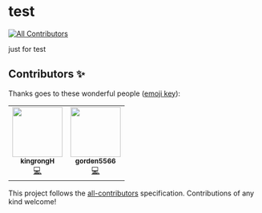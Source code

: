 # test
<!-- ALL-CONTRIBUTORS-BADGE:START - Do not remove or modify this section -->
[![All Contributors](https://img.shields.io/badge/all_contributors-2-orange.svg?style=flat-square)](#contributors-)
<!-- ALL-CONTRIBUTORS-BADGE:END -->
just for test

## Contributors ✨

Thanks goes to these wonderful people ([emoji key](https://allcontributors.org/docs/en/emoji-key)):

<!-- ALL-CONTRIBUTORS-LIST:START - Do not remove or modify this section -->
<!-- prettier-ignore-start -->
<!-- markdownlint-disable -->
<table>
  <tr>
    <td align="center"><a href="http://blog.kingrong.kr"><img src="https://avatars.githubusercontent.com/u/42315902?v=4?s=100" width="100px;" alt=""/><br /><sub><b>kingrongH</b></sub></a><br /><a href="https://github.com/gorden5566/test/commits?author=kingrongH" title="Code">💻</a></td>
    <td align="center"><a href="https://gorden5566.com/"><img src="https://avatars.githubusercontent.com/u/5310625?v=4?s=100" width="100px;" alt=""/><br /><sub><b>gorden5566</b></sub></a><br /><a href="https://github.com/gorden5566/test/commits?author=gorden5566" title="Code">💻</a></td>
  </tr>
</table>

<!-- markdownlint-restore -->
<!-- prettier-ignore-end -->

<!-- ALL-CONTRIBUTORS-LIST:END -->

This project follows the [all-contributors](https://github.com/all-contributors/all-contributors) specification. Contributions of any kind welcome!